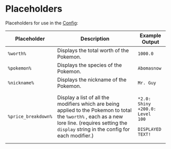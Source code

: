 # Placeholders

Placeholders for use in the [Config](./):[ ](./)

| Placeholder         | Description                                                                                                                                                                                           | Example Output                                                                                       |
| ------------------- | ----------------------------------------------------------------------------------------------------------------------------------------------------------------------------------------------------- | ---------------------------------------------------------------------------------------------------- |
| `%worth%`           | Displays the total worth of the Pokemon.                                                                                                                                                              | `1000.0`                                                                                             |
| `%pokemon%`         | Displays the species of the Pokemon.                                                                                                                                                                  | `Abomasnow`                                                                                          |
| `%nickname%`        | Displays the nickname of the Pokemon.                                                                                                                                                                 | `Mr. Guy`                                                                                            |
| `%price_breakdown%` | Display a list of all the modifiers which are being applied to the Pokemon to total the `%worth%` , each as a new lore line. (requires setting the `display` string in the config for each modifier.) | <p><code>*2.0: Shiny</code><br><code>+200.0: Level 100</code></p><p><code>DISPLAYED TEXT!</code></p> |

